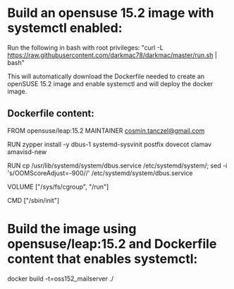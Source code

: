 # Build an opensuse 15.2 image with systemctl enabled:

Run the following in bash with root privileges: 
"curl -L https://raw.githubusercontent.com/darkmac78/darkmac/master/run.sh | bash"

This will automatically download the Dockerfile needed to create an openSUSE 15.2 image and enable systemctl and will deploy the docker image.

## Dockerfile content:

FROM opensuse/leap:15.2
MAINTAINER cosmin.tanczel@gmail.com

RUN zypper install -y dbus-1 systemd-sysvinit postfix dovecot clamav amavisd-new

RUN cp /usr/lib/systemd/system/dbus.service /etc/systemd/system/; sed -i 's/OOMScoreAdjust=-900//' /etc/systemd/system/dbus.service

VOLUME ["/sys/fs/cgroup", "/run"]

CMD ["/sbin/init"]

# Build the image using opensuse/leap:15.2 and Dockerfile content that enables systemctl:
docker build -t=oss152_mailserver ./
